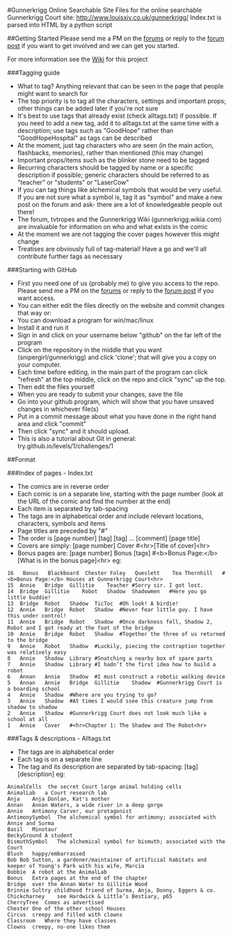 #Gunnerkrigg Online Searchable Site
Files for the online searchable Gunnerkrigg Court site: http://www.louisxiv.co.uk/gunnerkrigg/
Index.txt is parsed into HTML by a python script

##Getting Started
Please send me a PM on the <a href="http://gunnerkrigg.proboards.com/">forums</a> or reply to the <a href="http://gunnerkrigg.proboards.com/thread/1883/searchable-database-comics?page=1">forum post</a> if you want to get involved and we can get you started.

For more information see the <a href="https://github.com/snipergirl/gunnerkrigg/wiki">Wiki</a> for this project

###Tagging guide
- What to tag? Anything relevant that can be seen in the page that people might want to search for
- The top priority is to tag all the characters, settings and important props; other things can be added later if you're not sure
- It's best to use tags that already exist (check alltags.txt) if possible. If you need to add a new tag, add it to alltags.txt at the same time with a description; use tags such as "GoodHope" rather than "GoodHopeHospital" as tags can be described
- At the moment, just tag characters who are seen (in the main action, flashbacks, memories), rather than mentioned (this may change)
- Important props/items such as the blinker stone need to be tagged
- Recurring characters should be tagged by name or a specific description if possible; generic characters should be referred to as "teacher" or "students" or "LaserCow"
- If you can tag things like alchemical symbols that would be very useful. If you are not sure what a symbol is, tag it as "symbol" and make a new post on the forum and ask- there are a lot of knowledgeable people out there!
- The forum, tvtropes and the Gunnerkrigg Wiki (gunnerkrigg.wikia.com) are invaluable for information on who and what exists in the comic
- At the moment we are not tagging the cover pages however this might change
- Treatises are obviously full of tag-material! Have a go and we'll all contribute further tags as necessary

###Starting with GitHub
- First you need one of us (probably me) to give you access to the repo. Please send me a PM on the <a href="http://gunnerkrigg.proboards.com/">forums</a> or reply to the <a href="http://gunnerkrigg.proboards.com/thread/1883/searchable-database-comics?page=1">forum post</a> if you want access.
- You can either edit the files directly on the website and commit changes that way or:
- You can download a program for win/mac/linux
- Install it and run it
- Sign in and click on your username below "github" on the far left of the program
- Click on the repository in the middle that you want (snipergirl/gunnerkrigg) and click 'clone'; that will give you a copy on your computer.
- Each time before editing, in the main part of the program can click "refresh" at the top middle, click on the repo and click "sync" up the top.
- Then edit the files yourself
- When you are ready to submit your changes, save the file
- Go into your github program, which will show that you have unsaved changes in whichever file(s)
- Put in a commit message about what you have done in the right hand area and click "commit"
- Then click "sync" and it should upload.
- This is also a tutorial about Git in general: try.github.io/levels/1/challenges/1

##Format

###Index of pages - Index.txt
- The comics are in reverse order
- Each comic is on a separate line, starting with the page number (look at the URL of the comic and find the number at the end)
- Each item is separated by tab-spacing
- The tags are in alphabetical order and include relevant locations, characters, symbols and items
- Page titles are preceded by "#"
- The order is [page number] [tag] [tag] ... [comment] [page title]
- Covers are simply: [page number] Cover #&lt;hr&gt;[Title of cover]&lt;hr&gt;
- Bonus pages are: [page number] Bonus [tags] #&lt;b&gt;Bonus Page:&lt;/b&gt; [What is in the bonus page]&lt;hr&gt;
eg:
<pre><code>16	Bonus	Blackboard	Chester	Foley	Queslett	Tea	Thornhill	#&lt;b&gt;Bonus Page:&lt;/b&gt; Houses at Gunnerkrigg Court&lt;hr&gt;
15	Annie	Bridge	Gillitie	Teacher	#Sorry sir. I got lost.
14	Bridge	Gillitie	Robot	Shadow	Shadowmen	#Here you go little buddie!
13	Bridge	Robot	Shadow	TicToc	#Oh look! A birdie!
12	Annie	Bridge	Robot	Shadow	#Never fear little guy. I have this under control!
11	Annie	Bridge	Robot	Shadow	#Once darkness fell, Shadow 2, Robot and I got ready at the foot of the bridge
10	Annie	Bridge	Robot	Shadow	#Together the three of us returned to the bridge
9	Annie	Robot	Shadow	#Luckily, piecing the contraption together was relatively easy
8	Annie	Shadow	Library	#Snatching a nearby box of spare parts
7	Annie	Shadow	Library	#I hadn’t the first idea how to build a robot
6	Annan	Annie	Shadow	#I must construct a robotic walking device
5	Annan	Annie	Bridge	Gillitie	Shadow	#Gunnerkrigg Court is a boarding school
4	Annie	Shadow	#Where are you trying to go?
3	Annie	Shadow	#At times I would ssee this creature jump from shadow to shadow
2	Annie	Shadow	#Gunnerkrigg Court does not look much like a school at all
1	Annie	Cover	#&lt;hr&gt;Chapter 1: The Shadow and The Robot&lt;hr&gt;
</code></pre>
###Tags & descriptions - Alltags.txt
- The tags are in alphabetical order
- Each tag is on a separate line
- The tag and its description are separated by tab-spacing: [tag] [description]
eg:
<pre><code>AnimalCells	the secret Court large animal holding cells
AnimalLab	a Court research lab
Anja	Anja Donlan, Kat's mother
Annan	Annan Waters, a wide river in a deep gorge
Annie	Antimony Carver, our protagonist
AntimonySymbol	The alchemical symbol for antimony; associated with Annie and Surma
Basil	Minotaur
BeckyGround	A student
BismuthSymbol	The alchemical symbol for bismuth; associated with the Court
Blush	happy/embarrassed
Bob	Bob Sutton, a gardener/maintainer of artificial habitats and keeper of Young's Park with his wife, Marcia
Bobbie	A robot at the AnimalLab
Bonus	Extra pages at the end of the chapter
Bridge	over the Annan Water to Gillitie Wood
Brinnie	Sultry childhood friend of Surma, Anja, Donny, Eggers & co.
Chickcharney	see Hardwick & Little’s Bestiary, p65
CherryTree	Comes as advertised
Chester	One of the other school Houses
Circus	creepy and filled with clowns
Classroom	Where they have classes
Clowns	creepy, no-one likes them
</code></pre>